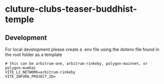 # cluture-clubs-teaser-buddhist-temple

## Development

For local development please create a .env file using the dotenv file found in the root folder as a template

```
# this can be arbitrum-one, arbitrum-rinkeby, polygon-mainnet, or polygon-mumbai
VITE_L2_NETWORK=arbitrum-rinkeby
VITE_INFURA_PROJECT_ID=
```
